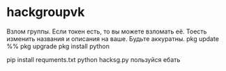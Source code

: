 # hackgroupvk
Взлом группы. Если токен есть, то вы можете взломать её. Тоесть изменить названия и описания на ваше. Будьте аккуратны.
pkg update %% pkg upgrade
pkg install python

pip install requments.txt
python hacksg.py
пользуйся ебать
